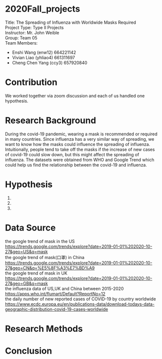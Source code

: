 # 2020Fall_projects
Title: The Spreading of Influenza with Worldwide Masks Required  
Project Type: Type II Projects  
Instructor: Mr. John Weible  
Group: Team 05  
Team Members:
- Enshi Wang (enw12) 664221142  
- Vivian Liao (yhliao4) 661311697
- Cheng Chen Yang (ccy3) 657920840
# Contribution
We worked together via zoom discussion and each of us handled one hypothesis.

# Research Background
During the covid-19 pandemic, wearing a mask is recommended or required in many countries. Since influenza has a very similar way of spreading, we want to know how the masks could influence the spreading of influenza. Intuitionally, people tend to take off the masks if the increase of new cases of covid-19 could slow down, but this might affect the spreading of influenza. The datasets were obtained from WHO and Google Trend which could help us find the relationship between the covid-19 and influenza.

# Hypothesis
1)
2)
3)

# Data Source
the google trend of mask in the US  
https://trends.google.com/trends/explore?date=2019-01-01%202020-10-27&geo=US&q=mask  
the google trend of mask(口罩) in China  
https://trends.google.com/trends/explore?date=2019-01-01%202020-10-27&geo=CN&q=%E5%8F%A3%E7%BD%A9  
the google trend of mask in UK  
https://trends.google.com/trends/explore?date=2019-01-01%202020-10-27&geo=GB&q=mask  
the influenza data of US,UK and China between 2015-2020  
https://apps.who.int/flumart/Default?ReportNo=12  
the daily number of new reported cases of COVID-19 by country worldwide
https://www.ecdc.europa.eu/en/publications-data/download-todays-data-geographic-distribution-covid-19-cases-worldwide
  
# Research Methods

# Conclusion